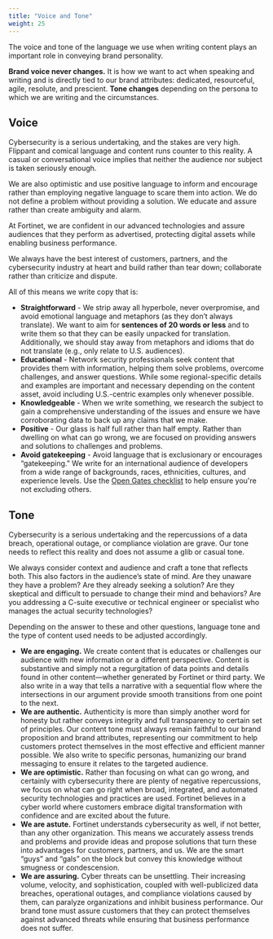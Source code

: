```yaml
---
title: "Voice and Tone"
weight: 25
---
```


The voice and tone of the language we use when writing content plays an important role in conveying brand personality.

**Brand voice never changes.** It is how we want to act when speaking and writing and is directly tied to our brand attributes: dedicated, resourceful, agile, resolute, and prescient. **Tone changes** depending on the persona to which we are writing and the circumstances.

## Voice

Cybersecurity is a serious undertaking, and the stakes are very high. Flippant and comical language and content runs counter to this reality. A casual or conversational voice implies that neither the audience nor subject is taken seriously enough.

We are also optimistic and use positive language to inform and encourage rather than employing negative language to scare them into action. We do not define a problem without providing a solution. We educate and assure rather than create ambiguity and alarm. 

At Fortinet, we are confident in our advanced technologies and assure audiences that they perform as advertised, protecting digital assets while enabling business performance. 

We always have the best interest of customers, partners, and the cybersecurity industry at heart and build rather than tear down; collaborate rather than criticize and dispute. 

All of this means we write copy that is:

- **Straightforward** - We strip away all hyperbole, never overpromise, and avoid emotional language and metaphors (as they don’t always translate). We want to aim for **sentences of 20 words or less** and to write them so that they can be easily unpacked for translation. Additionally, we should stay away from metaphors and idioms that do not translate (e.g., only relate to U.S. audiences).
- **Educational** - Network security professionals seek content that provides them with information, helping them solve problems, overcome challenges, and answer questions. While some regional-specific details and examples are important and necessary depending on the content asset, avoid including U.S.-centric examples only whenever possible.
- **Knowledgeable** - When we write something, we research the subject to gain a comprehensive understanding of the issues and ensure we have corroborating data to back up any claims that we make.
- **Positive** - Our glass is half full rather than half empty. Rather than dwelling on what can go wrong, we are focused on providing answers and solutions to challenges and problems.
- **Avoid gatekeeping** - Avoid language that is exclusionary or encourages “gatekeeping.” We write for an international audience of developers from a wide range of backgrounds, races, ethnicities, cultures, and experience levels. Use the [Open Gates checklist](https://opengates.dev/checklist/) to help ensure you're not excluding others.

## Tone

Cybersecurity is a serious undertaking and the repercussions of a data breach, operational outage, or compliance violation are grave. Our tone needs to reflect this reality and does not assume a glib or casual tone.
  
We always consider context and audience and craft a tone that reflects both. This also factors in the audience’s state of mind. Are they unaware they have a problem? Are they already seeking a solution? Are they skeptical and difficult to persuade to change their mind and behaviors? Are you addressing a C-suite executive or technical engineer or specialist who manages the actual security technologies?
  
Depending on the answer to these and other questions, language tone and the type of content used needs to be adjusted accordingly.

- **We are engaging.** We create content that is educates or challenges our audience with new information or a different perspective. Content is substantive and simply not a regurgitation of data points and details found in other content—whether generated by Fortinet or third party. We also write in a way that tells a narrative with a sequential flow where the intersections in our argument provide smooth transitions from one point to the next.
- **We are authentic.** Authenticity is more than simply another word for honesty but rather conveys integrity and full transparency to certain set of principles. Our content tone must always remain faithful to our brand proposition and brand attributes, representing our commitment to help customers protect themselves in the most effective and efficient manner possible. We also write to specific personas, humanizing our brand messaging to ensure it relates to the targeted audience.
- **We are optimistic.** Rather than focusing on what can go wrong, and certainly with cybersecurity there are plenty of negative repercussions, we focus on what can go right when broad, integrated, and automated security technologies and practices are used. Fortinet believes in a cyber world where customers embrace digital transformation with confidence and are excited about the future.
- **We are astute.** Fortinet understands cybersecurity as well, if not better, than any other organization. This means we accurately assess trends and problems and provide ideas and propose solutions that turn these into advantages for customers, partners, and us. We are the smart “guys” and “gals” on the block but convey this knowledge without smugness or condescension.
- **We are assuring.** Cyber threats can be unsettling. Their increasing volume, velocity, and sophistication, coupled with well-publicized data breaches, operational outages, and compliance violations caused by them, can paralyze organizations and inhibit business performance. Our brand tone must assure customers that they can protect themselves against advanced threats while ensuring that business performance does not suffer.
